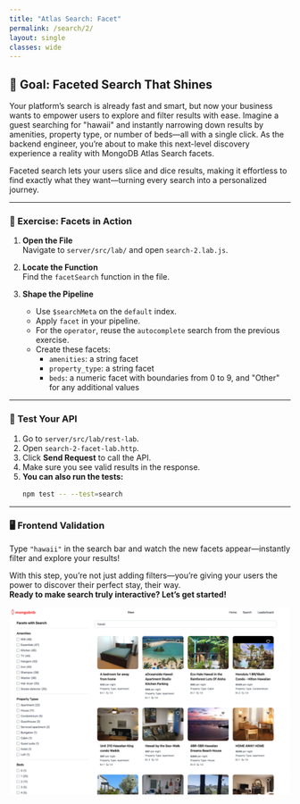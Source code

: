 ```yaml
---
title: "Atlas Search: Facet"
permalink: /search/2/
layout: single
classes: wide
---
```


## 🚀 Goal: Faceted Search That Shines

Your platform’s search is already fast and smart, but now your business wants to empower users to explore and filter results with ease. Imagine a guest searching for "hawaii" and instantly narrowing down results by amenities, property type, or number of beds—all with a single click. As the backend engineer, you’re about to make this next-level discovery experience a reality with MongoDB Atlas Search facets.

Faceted search lets your users slice and dice results, making it effortless to find exactly what they want—turning every search into a personalized journey.

---

### 🧩 Exercise: Facets in Action

1. **Open the File**  
   Navigate to `server/src/lab/` and open `search-2.lab.js`.

2. **Locate the Function**  
   Find the `facetSearch` function in the file.

3. **Shape the Pipeline**  
   - Use `$searchMeta` on the `default` index.  
   - Apply `facet` in your pipeline.  
   - For the `operator`, reuse the `autocomplete` search from the previous exercise.  
   - Create these facets:  
     - `amenities`: a string facet  
     - `property_type`: a string facet  
     - `beds`: a numeric facet with boundaries from 0 to 9, and "Other" for any additional values  

---

### 🚦 Test Your API

1. Go to `server/src/lab/rest-lab`.  
2. Open `search-2-facet-lab.http`.  
3. Click **Send Request** to call the API.  
4. Make sure you see valid results in the response.
5. **You can also run the tests:**  
   ```bash
   npm test -- --test=search
   ```

---

### 🖥️ Frontend Validation

Type `"hawaii"` in the search bar and watch the new facets appear—instantly filter and explore your results!

With this step, you’re not just adding filters—you’re giving your users the power to discover their perfect stay, their way.  
**Ready to make search truly interactive? Let’s get started!**

![search-2-lab](../../assets/images/search-2-lab.png)
